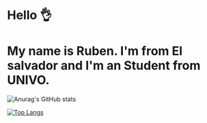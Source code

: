 # Hello 👌
# My name is Ruben. I'm from El salvador and I'm an Student from UNIVO. 

![Anurag's GitHub stats](https://github-readme-stats.vercel.app/api?username=josers77j&show_icons=true&theme=tokyonight)

[![Top Langs](https://github-readme-stats.vercel.app/api/top-langs/?username=josers77j&hide=assembly,pawn&layout=donut-vertical)](https://github.com/anuraghazra/github-readme-stats)